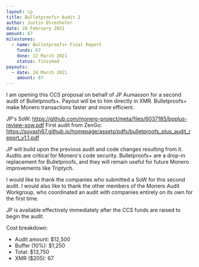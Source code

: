 ```yaml
---
layout: cp
title: Bulletproofs+ Audit 2
author: Justin Ehrenhofer
date: 28 February 2021
amount: 67
milestones:
  - name: Bulletproofs+ Final Report
    funds: 67
    done: 22 March 2021
    status: finished
payouts:
  - date: 24 March 2021
    amount: 67
---
```


I am opening this CCS proposal on behalf of JP Aumasson for a second audit of Bulletproofs+. Payout will be to him directly in XMR. Bulletproofs+ make Monero transactions faster and more efficient.

JP's SoW: https://github.com/monero-project/meta/files/6037185/bpplus-review-sow.pdf
First audit from ZenGo: https://suyash67.github.io/homepage/assets/pdfs/bulletproofs_plus_audit_report_v1.1.pdf

JP will build upon the previous audit and code changes resulting from it. Audits are critical for Monero's code security. Bulletproofs+ are a drop-in replacement for Bulletproofs, and they will remain useful for future Monero improvements like Triptych.

I would like to thank the companies who submitted a SoW for this second audit. I would also like to thank the other members of the Monero Audit Workgroup, who coordinated an audit with companies entirely on its own for the first time.

JP is available effectively immediately after the CCS funds are raised to begin the audit.

Cost breakdown:

* Audit amount: $12,500
* Buffer (10%): $1,250
* Total: $13,750
* XMR ($205): 67
